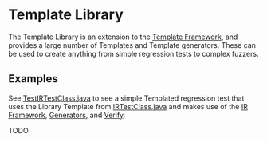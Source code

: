 # Template Library
The Template Library is an extension to the [Template Framework](../template_framework/README.md), and provides a large number of Templates and Template generators. These can be used to create anything from simple regression tests to complex fuzzers.

## Examples

See [TestIRTestClass.java](../../../testlibrary_tests/template_library/examples/TestIRTestClass.java) to see a simple Templated regression test that uses the Library Template from [IRTestClass.java](./IRTestClass.java) and makes use of the [IR Framework](../ir_framework/README.md), [Generators](../generators/Generators.java), and [Verify](../verify/Verify.java).

TODO
